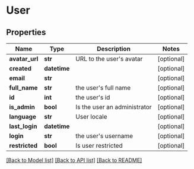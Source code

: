 # User

## Properties
Name | Type | Description | Notes
------------ | ------------- | ------------- | -------------
**avatar_url** | **str** | URL to the user&#x27;s avatar | [optional] 
**created** | **datetime** |  | [optional] 
**email** | **str** |  | [optional] 
**full_name** | **str** | the user&#x27;s full name | [optional] 
**id** | **int** | the user&#x27;s id | [optional] 
**is_admin** | **bool** | Is the user an administrator | [optional] 
**language** | **str** | User locale | [optional] 
**last_login** | **datetime** |  | [optional] 
**login** | **str** | the user&#x27;s username | [optional] 
**restricted** | **bool** | Is user restricted | [optional] 

[[Back to Model list]](../gitea/docs/README.md#documentation-for-models) [[Back to API list]](../gitea/docs/README.md#documentation-for-api-endpoints) [[Back to README]](../gitea/docs/README.md)

